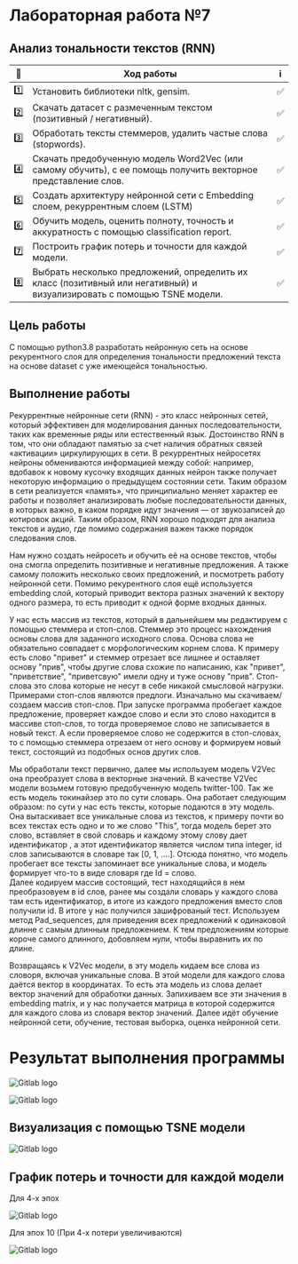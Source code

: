 # Лабораторная работа №7

Анализ тональности текстов (RNN)
----------------------------------------------------------------



| 🔢  | Ход работы   | ℹ️ |
| ------------- | ------------- |------------- |
| 1️⃣ | Установить библиотеки nltk, gensim.| ✅ |
| 2️⃣ | Скачать датасет c размеченным текстом (позитивный / негативный). |✅  |
| 3️⃣ | Обработать тексты стеммеров, удалить частые слова (stopwords).|✅  |
| 4️⃣ |	Скачать предобученную модель Word2Vec (или самому обучить), с ее помощь получить векторное представление слов.|✅  |
| 5️⃣ | Создать архитектуру нейронной сети с Embedding слоем, рекуррентным слоем (LSTM) |✅  |
| 6️⃣ | Обучить модель, оценить полноту, точность и аккуратность с помощью classification report.|✅  |
| 7️⃣ | Построить график потерь и точности для каждой модели.|✅  |
| 8️⃣ | Выбрать несколько предложений, определить их класс (позитивный или негативный) и визуализировать с помощью TSNE модели.|✅  |



Цель работы
------------
С помощью python3.8 разработать нейронную сеть на основе рекурентного слоя для определения тональности предложений текста на основе dataset с уже имеющейся тональностью.


Выполнение работы
-----------------

Рекуррентные нейронные сети (RNN) - это класс нейронных сетей, который эффективен
для моделирования данных последовательности, таких как временные ряды или
естественный язык. Достоинство RNN в том, что они обладают памятью за счет наличия
обратных связей «активации» циркулирующих в сети.
В рекуррентных нейросетях нейроны обмениваются информацией между собой:
например, вдобавок к новому кусочку входящих данных нейрон также получает
некоторую информацию о предыдущем состоянии сети. Таким образом в сети реализуется
«память», что принципиально меняет характер ее работы и позволяет анализировать
любые последовательности данных, в которых важно, в каком порядке идут значения —
от звукозаписей до котировок акций.
Таким образом, RNN хорошо подходят для анализа текстов и аудио, где помимо
содержания важен также порядок следования слов.

Нам нужно создать нейросеть и обучить её на основе текстов, чтобы она смогла определить позитивные и негативные предложения. А также самому положить несколько своих предложений, и посмотреть работу нейронной сети.
Помимо рекурентного слоя ещё используется embedding слой, который приводит вектора разных значений к вектору одного размера, то есть приводит к одной форме входных данных.


У нас есть массив из текстов, который в дальнейшем мы редактируем с помощью стеммера и стоп-слов.
Стеммер это процесс нахождения основы слова для заданного исходного слова. Основа слова не обязательно совпадает с морфологическим корнем слова. К примеру есть слово "привет" и стеммер отрезает все лишнее и оставляет основу "прив", чтобы другие слова схожие по написанию, как "привет", "приветствие", "приветсвую" имели одну и туже основу "прив".
Стоп-слова это слова которые не несут в себе никакой смысловой нагрузки. Примерами стоп-слов являются предлоги.
Изначально мы скачиваем/создаем массив стоп-слов. При запуске программа пробегает каждое предложение, проверяет каждое слово и если это слово находится в массиве стоп-слов, то тогда проверяемое слово не записывается в новый текст. А если проверяемое слово не содержится в стоп-словах, то с помощью стеммера отрезаем от него основу и формируем новый текст, состоящий из подобных основ других слов.


Мы обработали текст первично, далее мы используем модель V2Vec она преобразует слова в векторные значений. В качестве V2Vec модели возьмем готовую предобученную модель twitter-100.
Так же есть модель токинайзер это по сути словарь. Она работает следующим образом: по сути у нас есть тексты, которые подаются в эту модель. Она вытаскивает все уникальные слова из текстов, к примеру почти во всех текстах есть одно и то же слово "This", тогда модель берет это слово, вставляет в свой словарь и каждому этому слову дает идентификатор , а этот идентификатор является  числом типа integer, id слов записываются в словаре так  [0, 1, ....]. Отсюда понятно, что модель пробегает все тексты запоминает все уникальные слова, и  модель формирует что-то в виде словаря где Id = слово.  
Далее кодируем массив состоящий, тест находящийся в нем  преобразовуем в id слов, ранее мы создали словарь у каждого слова там  есть идентификатор, в итоге из каждого предложения вместо слов получили id. В итоге у нас получился зашифрованый тест. Используем метод Pad_sequences, для приведения всех предложений к одинаковой длинне с самым длинным предложением. К тем  предложениям которые короче самого длинного, добовляем нули, чтобы выравнить их по длине.


Возвращаясь к V2Vec модели, в эту модель кидаем все слова из словоря, включая уникальные слова. В этой модели для каждого слова даётся вектор в координатах. То есть эта модель из слова делает вектор значений для обработки данных. Запихиваем все эти значения в embedding matrix, и у нас получается матрица в которой содержится для каждого слова из словаря вектор значений.
Далее идёт обучение нейронной сети, обучение, тестовая выборка, оценка нейронной сети.  

# Результат выполнения программы


![Gitlab logo](https://bmstu.codes/MorozoFF/lr-7-opc/-/raw/master/Evaluations.png)

![Gitlab logo](https://bmstu.codes/MorozoFF/lr-7-opc/-/raw/master/Evaluations.png)


 Визуализация с помощью TSNE модели
 -----------------------------------

![Gitlab logo](https://bmstu.codes/MorozoFF/lr-7-opc/-/raw/master/TSNE_LR7.png)


 График потерь и точности для каждой модели
 ------------------------------------------

Для 4-х эпох

![Gitlab logo](https://bmstu.codes/MorozoFF/lr-7-opc/-/raw/master/loss-accuracy-rnn.png)

Для эпох 10 (При 4-х потери увеличиваются)


![Gitlab logo](https://bmstu.codes/MorozoFF/lr-7-opc/-/raw/master/loss-accuracy-rnn__epochs___10__.png)
